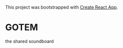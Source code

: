 This project was bootstrapped with [Create React App](https://github.com/facebook/create-react-app).

# GOTEM

the shared soundboard